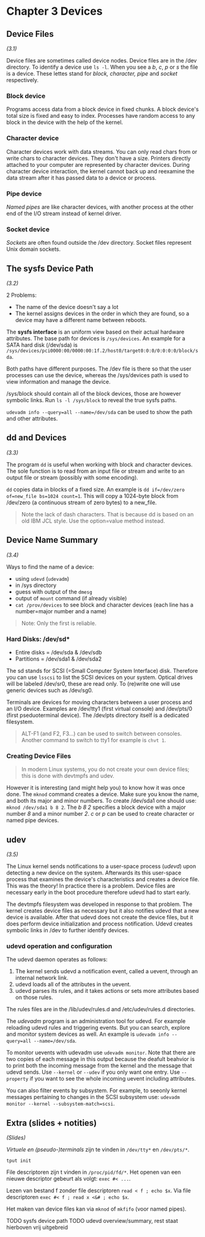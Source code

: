 # Chapter 3 Devices

## Device Files
_(3.1)_

Device files are sometimes called device nodes. Device files are in the /dev directory. To identify a device use `ls -l`. When you see a _b_, _c_, _p_ or _s_ the file is a device. These lettes stand for _block, character, pipe_ and _socket_ respectively. 

### Block device

Programs access data from a block device in fixed chunks. A block device's total size is fixed and easy to index. Processes have random access to any block in the device with the help of the kernel.

### Character device

Character devices work with data streams. You can only read chars from or write chars to character devices. They don't have a size. Printers directly attached to your computer are represented by character devices. During character device interaction, the kernel cannot back up and reexamine the data stream after it has passed data to a device or process.

### Pipe device

_Named pipes_ are like character devices, with another process at the other end of the I/O stream instead of kernel driver.

### Socket device

_Sockets_ are often found outside the /dev directory. Socket files represent Unix domain sockets. 


## The sysfs Device Path
_(3.2)_

2 Problems:
- The name of the device doesn't say a lot
- The kernel assigns devices in the order in which they are found, so a device may have a different name between reboots. 

The **sysfs interface** is an uniform view based on their actual hardware attributes. The base path for devices is `/sys/devices`. An example for a SATA hard disk (/dev/sda) is `/sys/devices/pci0000:00/0000:00:1f.2/host0/target0:0:0/0:0:0:0/block/sda`.

Both paths have different purposes. The /dev file is there so that the user processes can use the device, whereas the /sys/devices path is used to view information and manage the device. 

/sys/block should contain all of the block devices, those are however symbolic links. Run `ls -l /sys/block` to reveal the true sysfs paths. 

`udevadm info --query=all --name=/dev/sda` can be used to show the path and other attributes. 


## dd and Devices
_(3.3)_

The program `dd` is useful when working with block and character devices. The sole function is to read from an input file or stream and write to an output file or stream (possibly with some encoding). 

`dd` copies data in blocks of a fixed size. An example is `dd if=/dev/zero of=new_file bs=1024 count=1`. This will copy a 1024-byte block from /dev/zero (a continuous stream of zero bytes) to a new_file.

> Note the lack of dash characters. That is because dd is based on an old IBM JCL style. Use the option=value method instead.


## Device Name Summary
_(3.4)_

Ways to find the name of a device:
 
* using `udevd` (`udevadm`)
* in /sys directory
* guess with output of the `dmesg`
* output of `mount` command (if already visible)
* `cat /prov/devices` to see block and character devices (each line has a number=major number and a name)

> Note: Only the first is reliable.

### Hard Disks: /dev/sd*

* Entire disks = /dev/sda & /dev/sdb
* Partitions = /dev/sda1 & /dev/sda2

The sd stands for SCSI (=Small Computer System Interface) disk. Therefore you can use `lsscsi` to list the SCSI devices on your system. Optical drives will be labeled /dev/sr0, these are read only. To (re)write one will use generic devices such as /dev/sg0.

Terminals are devices for moving characters between a user process and an I/O device. Examples are /dev/tty1 (first virtual console) and /dev/pts/0 (first pseduoterminal device). The /dev/pts directory itself is a dedicated filesystem.

> ALT-F1 (and F2, F3...) can be used to switch between consoles. Another command to switch to tty1 for example is `chvt 1`.

### Creating Device Files

> In modern Linux systems, you do not create your own device files; this is done with devtmpfs and udev. 

However it is interesting (and might help you) to know how it was once done. The `mknod` command creates a device. Make sure you know the name, and both its major and minor numbers. To create /dev/sda1 one should use: `mknod /dev/sda1 b 8 2`. The _b 8 2_ specifies a block device with a major number _8_ and a minor number _2_. _c_ or _p_ can be used to create character or named pipe devices. 

## udev
_(3.5)_

The Linux kernel sends notifications to a user-space process (_udevd_) upon detecting a new device on the system. Afterwards its this user-space process that examines the device's characteristics and creates a device file. This was the theory! In practice there is a problem. Device files are necessary early in the boot procedure therefore udevd had to start early. 

The devtmpfs filesystem was developed in response to that problem. The kernel creates device files as necessary but it also notifies udevd that a new device is available. After that udevd does not create the device files, but it does perform device initialization and process notification. Udevd creates symbolic links in /dev to further identify devices.

### udevd operation and configuration

The udevd daemon operates as follows:

1. The kernel sends udevd a notification event, called a uevent, through an internal network link.
2. udevd loads all of the attributes in the uevent.
3. udevd parses its rules, and it takes actions or sets more attributes based on those rules.

The rules files are in the /lib/udev/rules.d and /etc/udev/rules.d directories. 

The _udevadm_ program is an administration tool for udevd. For example reloading udevd rules and triggering events. But you can search, explore and monitor system devices as well. An example is `udevadm info --query=all --name=/dev/sda`.

To monitor uevents with udevadm use `udevadm monitor`. Note that there are two copies of each message in this output because the deafult beahvior is to print both the incoming message from the kernel and the message that udevd sends. Use `--kernel` or `--udev` if you only want one entry. Use `--property` if you want to see the whole incoming uevent including attributes.

You can also filter events by subsystem. For example, to seeonly kernel messages pertaining to changes in the SCSI subsystem use: `udevadm monitor --kernel --subsystem-match=scsi`.

## Extra (slides + notities)

_(Slides)_

_Virtuele en (pseudo-)terminals_ zijn te vinden in `/dev/tty*` en `/dev/pts/*`.

`tput init`

File descriptoren zijn t vinden in `/proc/pid/fd/*`. Het openen van een nieuwe descriptor gebeurt als volgt: `exec #< ...`.

Lezen van bestand f zonder file descriptoren `read < f ; echo $x`. Via file descriptoren `exec #< f ; read x <&# ; echo $x`.

Het maken van device files kan via `mknod` of `mkfifo` (voor named pipes).

TODO sysfs device path
TODO udevd overview/summary, rest staat hierboven vrij uitgebreid








